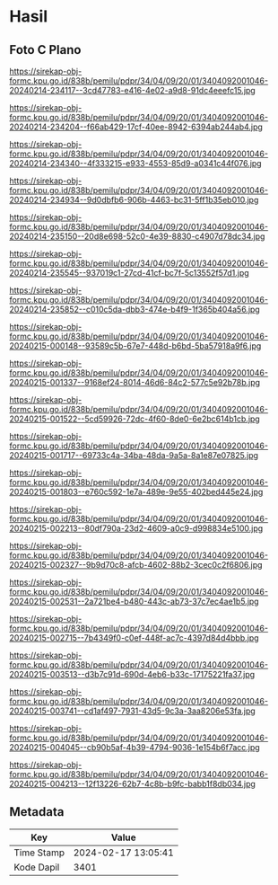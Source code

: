 # Hasil

## Foto C Plano

https://sirekap-obj-formc.kpu.go.id/838b/pemilu/pdpr/34/04/09/20/01/3404092001046-20240214-234117--3cd47783-e416-4e02-a9d8-91dc4eeefc15.jpg

https://sirekap-obj-formc.kpu.go.id/838b/pemilu/pdpr/34/04/09/20/01/3404092001046-20240214-234204--f66ab429-17cf-40ee-8942-6394ab244ab4.jpg

https://sirekap-obj-formc.kpu.go.id/838b/pemilu/pdpr/34/04/09/20/01/3404092001046-20240214-234340--4f333215-e933-4553-85d9-a0341c44f076.jpg

https://sirekap-obj-formc.kpu.go.id/838b/pemilu/pdpr/34/04/09/20/01/3404092001046-20240214-234934--9d0dbfb6-906b-4463-bc31-5ff1b35eb010.jpg

https://sirekap-obj-formc.kpu.go.id/838b/pemilu/pdpr/34/04/09/20/01/3404092001046-20240214-235150--20d8e698-52c0-4e39-8830-c4907d78dc34.jpg

https://sirekap-obj-formc.kpu.go.id/838b/pemilu/pdpr/34/04/09/20/01/3404092001046-20240214-235545--937019c1-27cd-41cf-bc7f-5c13552f57d1.jpg

https://sirekap-obj-formc.kpu.go.id/838b/pemilu/pdpr/34/04/09/20/01/3404092001046-20240214-235852--c010c5da-dbb3-474e-b4f9-1f365b404a56.jpg

https://sirekap-obj-formc.kpu.go.id/838b/pemilu/pdpr/34/04/09/20/01/3404092001046-20240215-000148--93589c5b-67e7-448d-b6bd-5ba57918a9f6.jpg

https://sirekap-obj-formc.kpu.go.id/838b/pemilu/pdpr/34/04/09/20/01/3404092001046-20240215-001337--9168ef24-8014-46d6-84c2-577c5e92b78b.jpg

https://sirekap-obj-formc.kpu.go.id/838b/pemilu/pdpr/34/04/09/20/01/3404092001046-20240215-001522--5cd59926-72dc-4f60-8de0-6e2bc614b1cb.jpg

https://sirekap-obj-formc.kpu.go.id/838b/pemilu/pdpr/34/04/09/20/01/3404092001046-20240215-001717--69733c4a-34ba-48da-9a5a-8a1e87e07825.jpg

https://sirekap-obj-formc.kpu.go.id/838b/pemilu/pdpr/34/04/09/20/01/3404092001046-20240215-001803--e760c592-1e7a-489e-9e55-402bed445e24.jpg

https://sirekap-obj-formc.kpu.go.id/838b/pemilu/pdpr/34/04/09/20/01/3404092001046-20240215-002213--80df790a-23d2-4609-a0c9-d998834e5100.jpg

https://sirekap-obj-formc.kpu.go.id/838b/pemilu/pdpr/34/04/09/20/01/3404092001046-20240215-002327--9b9d70c8-afcb-4602-88b2-3cec0c2f6806.jpg

https://sirekap-obj-formc.kpu.go.id/838b/pemilu/pdpr/34/04/09/20/01/3404092001046-20240215-002531--2a721be4-b480-443c-ab73-37c7ec4ae1b5.jpg

https://sirekap-obj-formc.kpu.go.id/838b/pemilu/pdpr/34/04/09/20/01/3404092001046-20240215-002715--7b4349f0-c0ef-448f-ac7c-4397d84d4bbb.jpg

https://sirekap-obj-formc.kpu.go.id/838b/pemilu/pdpr/34/04/09/20/01/3404092001046-20240215-003513--d3b7c91d-690d-4eb6-b33c-17175221fa37.jpg

https://sirekap-obj-formc.kpu.go.id/838b/pemilu/pdpr/34/04/09/20/01/3404092001046-20240215-003741--cd1af497-7931-43d5-9c3a-3aa8206e53fa.jpg

https://sirekap-obj-formc.kpu.go.id/838b/pemilu/pdpr/34/04/09/20/01/3404092001046-20240215-004045--cb90b5af-4b39-4794-9036-1e154b6f7acc.jpg

https://sirekap-obj-formc.kpu.go.id/838b/pemilu/pdpr/34/04/09/20/01/3404092001046-20240215-004213--12f13226-62b7-4c8b-b9fc-babb1f8db034.jpg


## Metadata

| Key        | Value               |
| ---------- | ------------------- |
| Time Stamp | 2024-02-17 13:05:41 |
| Kode Dapil | 3401                |



